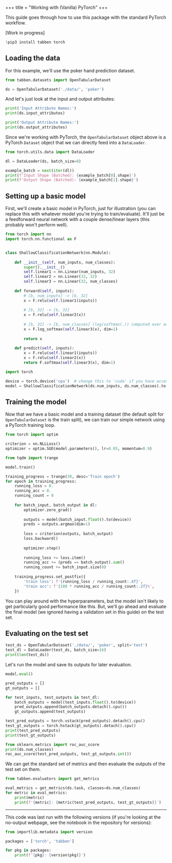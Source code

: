 +++
title = "Working with (Vanilla) PyTorch"
+++

This guide goes through how to use this package with the standard PyTorch workflow.

[Work in progress]

```python
!pip3 install tabben torch
```

## Loading the data

For this example, we'll use the poker hand prediction dataset.

```python
from tabben.datasets import OpenTabularDataset

ds = OpenTabularDataset('./data/', 'poker')
```

And let's just look at the input and output attributes:

```python
print('Input Attribute Names:')
print(ds.input_attributes)

print('Output Attribute Names:')
print(ds.output_attributes)
```

Since we're working with PyTorch, the `OpenTabularDataset` object above is a PyTorch `Dataset` object that we can directly feed into a `DataLoader`.

```python
from torch.utils.data import DataLoader

dl = DataLoader(ds, batch_size=8)

example_batch = next(iter(dl))
print(f'Input Shape (Batched): {example_batch[0].shape}')
print(f'Output Shape (Batched): {example_batch[1].shape}')
```

## Setting up a basic model

First, we'll create a basic model in PyTorch, just for illustration (you can replace this with whatever model you're trying to train/evaluate). It'll just be a feedforward neural network with a couple dense/linear layers (this probably won't perform well).

```python
from torch import nn
import torch.nn.functional as F


class ShallowClassificationNetwork(nn.Module):
    
    def __init__(self, num_inputs, num_classes):
        super().__init__()
        self.linear1 = nn.Linear(num_inputs, 32)
        self.linear2 = nn.Linear(32, 32)
        self.linear3 = nn.Linear(32, num_classes)
    
    def forward(self, inputs):
        # [b, num_inputs] -> [b, 32]
        x = F.relu(self.linear1(inputs))
        
        # [b, 32] -> [b, 32]
        x = F.relu(self.linear2(x))
        
        # [b, 32] -> [b, num_classes] (log(softmax(.)) computed over each row)
        x = F.log_softmax(self.linear3(x), dim=1)
        
        return x
    
    def predict(self, inputs):
        x = F.relu(self.linear1(inputs))
        x = F.relu(self.linear2(x))
        return F.softmax(self.linear3(x), dim=1)

```

```python
import torch

device = torch.device('cpu')  # change this to 'cuda' if you have access to a CUDA GPU
model = ShallowClassificationNetwork(ds.num_inputs, ds.num_classes).to(device)
```

## Training the model

Now that we have a basic model and a training dataset (the default split for `OpenTabularDataset` is the train split), we can train our simple network using a PyTorch training loop.

```python
from torch import optim

criterion = nn.NLLLoss()
optimizer = optim.SGD(model.parameters(), lr=0.05, momentum=0.9)

```

```python
from tqdm import trange

model.train()

training_progress = trange(30, desc='Train epoch')
for epoch in training_progress:
    running_loss = 0.
    running_acc = 0.
    running_count = 0
    
    for batch_input, batch_output in dl:
        optimizer.zero_grad()
        
        outputs = model(batch_input.float().to(device))
        preds = outputs.argmax(dim=1)
        
        loss = criterion(outputs, batch_output)
        loss.backward()
        
        optimizer.step()
        
        running_loss += loss.item()
        running_acc += (preds == batch_output).sum()
        running_count += batch_input.size(0)
    
    training_progress.set_postfix({
        'train loss': f'{running_loss / running_count:.4f}',
        'train acc': f'{100 * running_acc / running_count:.2f}%',
    })

```

You can play around with the hyperparameters, but the model isn't likely to get particularly good performance like this. But, we'll go ahead and evaluate the final model (we ignored having a validation set in this guide) on the test set.

## Evaluating on the test set

```python
test_ds = OpenTabularDataset('./data/', 'poker', split='test')
test_dl = DataLoader(test_ds, batch_size=16)
print(len(test_ds))
```

Let's run the model and save its outputs for later evaluation.

```python
model.eval()

pred_outputs = []
gt_outputs = []

for test_inputs, test_outputs in test_dl:
    batch_outputs = model(test_inputs.float().to(device))
    pred_outputs.append(batch_outputs.detach().cpu())
    gt_outputs.append(test_outputs)
```

```python
test_pred_outputs = torch.vstack(pred_outputs).detach().cpu()
test_gt_outputs = torch.hstack(gt_outputs).detach().cpu()
print(test_pred_outputs)
print(test_gt_outputs)
```

```python
from sklearn.metrics import roc_auc_score
print(ds.num_classes)
roc_auc_score(test_pred_outputs, test_gt_outputs.int())
```

We can get the standard set of metrics and then evaluate the outputs of the test set on them.

```python
from tabben.evaluators import get_metrics

eval_metrics = get_metrics(ds.task, classes=ds.num_classes)
for metric in eval_metrics:
    print(metric)
    print(f'{metric}: {metric(test_pred_outputs, test_gt_outputs)}')
```

---

This code was last run with the following versions (if you're looking at the no-output webpage, see the notebook in the repository for versions):

```python
from importlib.metadata import version

packages = ['torch', 'tabben']

for pkg in packages:
    print(f'{pkg}: {version(pkg)}')
```
